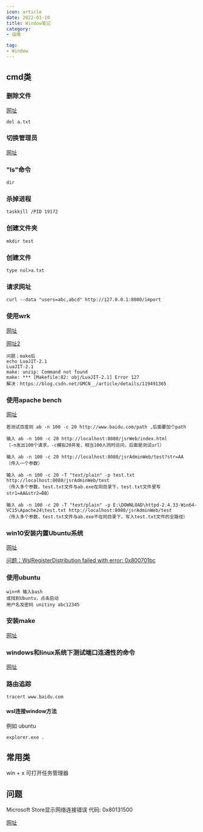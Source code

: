 ```yaml
---
icon: article
date: 2022-01-10
title: Window笔记
category:
- 运维

tag:
- Window
---
```




## cmd类

### 删除文件

[网址](https://jingyan.baidu.com/article/ab0b56304acf6fc15afa7dbf.html ) 

```
del a.txt 
```

### 切换管理员

[网址](https://blog.csdn.net/bobo_bc/article/details/103848790 ) 

### "ls"命令

```
dir
```

### 杀掉进程

```
taskkill /PID 19172
```



### 创建文件夹

```
mkdir test
```

### 创建文件

```
type nul>a.txt
```

### 请求网址

```
curl --data "users=abc,abcd" http://127.0.0.1:8080/import 
```

### 使用wrk

[网址](https://www.cnblogs.com/savorboard/p/wrk.html)

[网址2](https://segmentfault.com/a/1190000041216715)

```
问题：make后
echo LuaJIT-2.1
LuaJIT-2.1
make: unzip: Command not found
make: *** [Makefile:82: obj/LuaJIT-2.1] Error 127
解决：https://blog.csdn.net/GMCN__/article/details/119491365
```



### 使用apache bench

[网址](https://www.cnblogs.com/nananana/p/8748941.html)

```
若测试百度则 ab -n 100 -c 20 http://www.baidu.com/path ,后面要加个path

输入 ab -n 100 -c 20 http://localhost:8080/jsrWeb/index.html
（-n发出100个请求，-c模拟20并发，相当100人同时访问，后面是测试url）

输入 ab -n 100 -c 20 http://localhost:8080/jsrAdminWeb/test?str=AA 
（传入一个参数）

输入 ab -n 100 -c 20 -T "text/plain" -p test.txt http://localhost:8080/jsrAdminWeb/test 
（传入多个参数，test.txt文件与ab.exe在同目录下，test.txt文件里写str1=AA&str2=BB）

输入 ab -n 100 -c 20 -T "text/plain" -p E:\DOWNLOAD\httpd-2.4.33-Win64-VC15\Apache24\test.txt http://localhost:8080/jsrAdminWeb/test 
（传入多个参数，test.txt文件与ab.exe不在同目录下，写入test.txt文件的全路径）
```



### win10安装内置Ubuntu系统

[网址](https://blog.csdn.net/WU9797/article/details/79489328)

[问题：WslRegisterDistribution failed with error: 0x800701bc](https://blog.csdn.net/qq_18625805/article/details/109732122)



### 使用ubuntu

```
win+R 输入bash
或找到Ubuntu，点击启动
用户名及密码 unitiny abc12345
```



### 安装make

[网址](https://blog.csdn.net/qq_49641239/article/details/121517925)



### windows和linux系统下测试端口连通性的命令

[网址](https://www.cnblogs.com/hchengmx/p/12344817.html)



### 路由追踪

```
tracert www.baidu.com
```



#### wsl连接window方法

例如 ubuntu

```
explorer.exe .
```







## 常用类

win + x 可打开任务管理器



## 问题

Microsoft Store显示网络连接错误 代码: 0x80131500

[网址](https://blog.csdn.net/weixin_42505757/article/details/123228038)